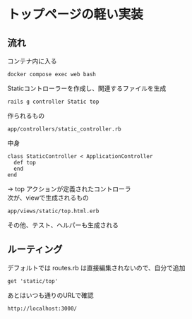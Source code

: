 # トップページの軽い実装

## 流れ

コンテナ内に入る
```
docker compose exec web bash
```
Staticコントローラーを作成し、関連するファイルを生成
```
rails g controller Static top
```
作られるもの
```
app/controllers/static_controller.rb
```
中身
```
class StaticController < ApplicationController
  def top
  end
end
```
→ top アクションが定義されたコントローラ<br>
次が、viewで生成されるもの
```
app/views/static/top.html.erb
```
その他、テスト、ヘルパーも生成される<br>

## ルーティング
デフォルトでは routes.rb は直接編集されないので、自分で追加
```
get 'static/top'
```
あとはいつも通りのURLで確認
```
http://localhost:3000/
```